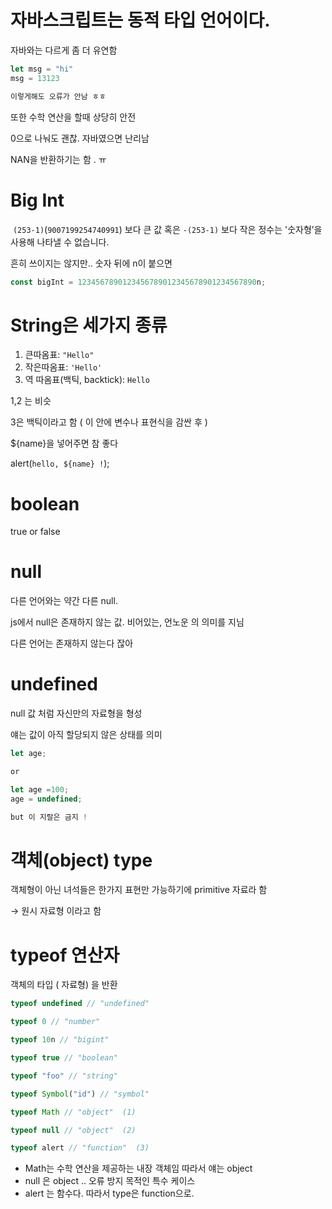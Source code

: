 # 자바스크립트는 동적 타입 언어이다.

자바와는 다르게 좀 더 유연함

```jsx
let msg = "hi"
msg = 13123

이렇게해도 오류가 안남 ㅎㅎ
```

또한 수학 연산을 할때 상당히 안전

0으로 나눠도 괜찮. 자바였으면 난리남

NAN을 반환하기는 함 . ㅠ

# Big Int

 `(253-1)`(`9007199254740991`) 보다 큰 값 혹은 `-(253-1)` 보다 작은 정수는 '숫자형’을 사용해 나타낼 수 없습니다.

흔히 쓰이지는 않지만.. 숫자 뒤에 n이 붙으면

```jsx
const bigInt = 1234567890123456789012345678901234567890n;
```

# String은 세가지 종류

1. 큰따옴표: `"Hello"`
2. 작은따옴표: `'Hello'`
3. 역 따옴표(백틱, backtick): ``Hello``

1,2 는 비슷

3은 백틱이라고 함 ( 이 안에 변수나 표현식을 감싼 후 ) 

${name}을 넣어주면 참 좋다

alert(`hello, ${name} !`);

# boolean

true or false

# null

다른 언어와는 약간 다른 null.

js에서 null은 존재하지 않는 값. 비어있는, 언노운 의 의미를 지님

다른 언어는 존재하지 않는다 잖아

# undefined

null 값 처럼 자신만의 자료형을 형성

얘는 값이 아직 할당되지 않은 상태를 의미

```jsx
let age;

or

let age =100;
age = undefined;

but 이 지랄은 금지 !

```

# 객체(object) type

객체형이 아닌 녀석들은 한가지 표현만 가능하기에 primitive 자료라 함

→ 원시 자료형 이라고 함

# typeof 연산자

객체의 타입 ( 자료형) 을 반환

```jsx
typeof undefined // "undefined"

typeof 0 // "number"

typeof 10n // "bigint"

typeof true // "boolean"

typeof "foo" // "string"

typeof Symbol("id") // "symbol"

typeof Math // "object"  (1)

typeof null // "object"  (2)

typeof alert // "function"  (3)
```

- Math는 수학 연산을 제공하는 내장 객체임 따라서 얘는 object
- null 은 object .. 오류 방지 목적인 특수 케이스
- alert 는 함수다. 따라서 type은 function으로.
